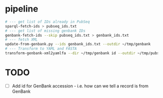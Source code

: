 # pipeline

```sh
# --- get list of IDs already in PubSeq
sparql-fetch-ids > pubseq_ids.txt
# --- get list of missing genbank IDs
genbank-fetch-ids --skip pubseq_ids.txt > genbank_ids.txt
# --- fetch XML
update-from-genbank.py --ids genbank_ids.txt --outdir ~/tmp/genbank
# --- Transform to YAML and FASTA
transform-genbank-xml2yamlfa --dir ~/tmp/genbank id --outdir ~/tmp/pubseq
```

# TODO

- [ ] Add id for GenBank accession - i.e. how can we tell a record is from GenBank
